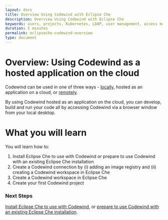 ```yaml
---
layout: docs
title: Overview Using Codewind with Eclipse Che
description: Overview Using Codewind with Eclipse Che
keywords: users, projects, Kubernetes, LDAP, user management, access management, login, deployment, pod, security, securing cloud connection, remote deployment of Codewind
duration: 5 minutes
permalink: eclipseche-codewind-overview
type: document
---
```


# Overview: Using Codewind as a hosted application on the cloud

Codewind can be used in one of three ways - [locally](./local-codewind-overview.html), hosted as an application on a cloud, or [remotely](./remote-codewind-overview.html). 

By using Codewind hosted as an application on the cloud, you can develop, build and run your code all by accessing Codewind via a browser window from your local desktop.

# What you will learn

You will learn how to:

1. Install Eclipse Che to use with Codewind or prepare to use Codewind with an existing Eclipse Che installation
2. Create a Codewind connection by (i) adding an image registry and (ii) creating a Codewind workspace in Eclipse Che
3. Create a Codewind workspace in Eclipse Che
4. Create your first Codewind project 

### Next Steps

[Install Eclipse Che to use with Codewind](./che-installinfo.html), or [prepare to use Codewind with an existing Eclipse Che installation](./che-installinfo.html). 
